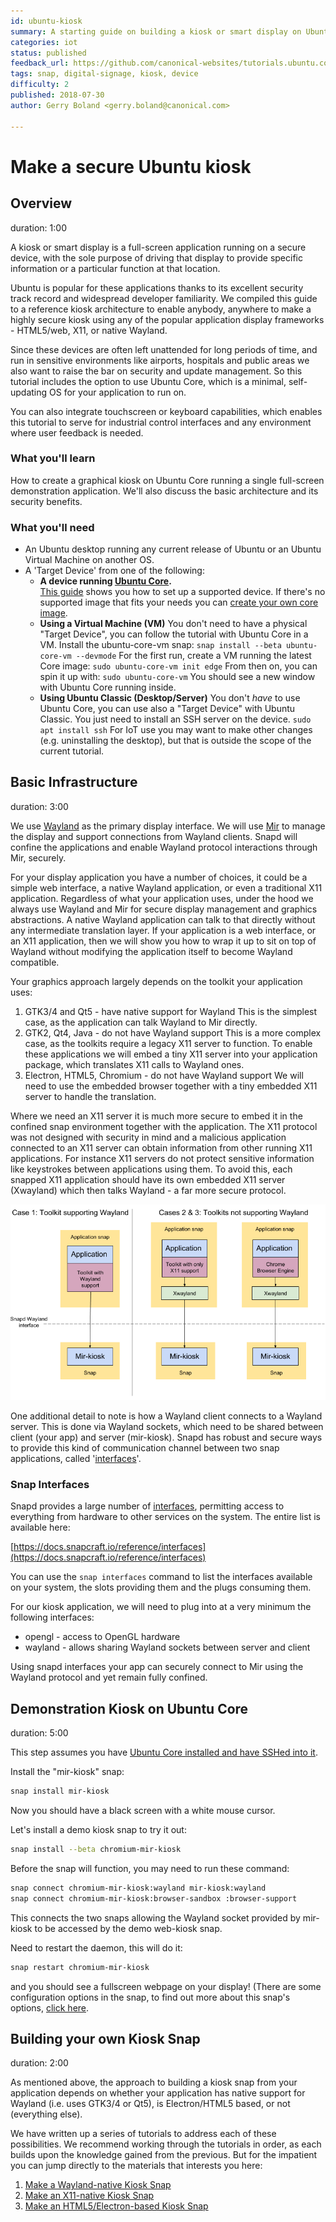 ```yaml
---
id: ubuntu-kiosk
summary: A starting guide on building a kiosk or smart display on Ubuntu Core.
categories: iot
status: published
feedback_url: https://github.com/canonical-websites/tutorials.ubuntu.com/issues
tags: snap, digital-signage, kiosk, device
difficulty: 2
published: 2018-07-30
author: Gerry Boland <gerry.boland@canonical.com>

---
```


# Make a secure Ubuntu kiosk

## Overview
duration: 1:00

A kiosk or smart display is a full-screen application running on a secure device, with the sole purpose of driving that display to provide specific information or a particular function at that location.

Ubuntu is popular for these applications thanks to its excellent security track record and widespread developer familiarity. We compiled this guide to a reference kiosk architecture to enable anybody, anywhere to make a highly secure kiosk using any of the popular application display frameworks - HTML5/web, X11, or native Wayland.

Since these devices are often left unattended for long periods of time, and run in sensitive environments like airports, hospitals and public areas we also want to raise the bar on security and update management. So this tutorial includes the option to use Ubuntu Core, which is a minimal, self-updating OS for your application to run on.

You can also integrate touchscreen or keyboard capabilities, which enables this tutorial to serve for industrial control interfaces and any environment where user feedback is needed.

### What you'll learn

How to create a graphical kiosk on Ubuntu Core running a single full-screen demonstration application. We'll also discuss the basic architecture and its security benefits.

### What you'll need

*   An Ubuntu desktop running any current release of Ubuntu or an Ubuntu Virtual Machine on another OS.
*   A 'Target Device' from one of the following:
    *   **A device running [Ubuntu Core](https://www.ubuntu.com/core).**<br />
[This guide](https://developer.ubuntu.com/core/get-started/installation-medias) shows you how to set up a supported device. If there's no supported image that fits your needs you can [create your own core image](https://tutorials.ubuntu.com/tutorial/create-your-own-core-image).
    *   **Using a Virtual Machine (VM)**
You don't need to have a physical "Target Device", you can follow the tutorial with Ubuntu Core in a VM. Install the ubuntu-core-vm snap:
`snap install --beta ubuntu-core-vm --devmode`
For the first run, create a VM running the latest Core image:
`sudo ubuntu-core-vm init edge`
From then on, you can spin it up with:
`sudo ubuntu-core-vm` 
You should see a new window with Ubuntu Core running inside.
    *   **Using Ubuntu Classic (Desktop/Server)**
You don't _have_ to use Ubuntu Core, you can use also a "Target Device" with Ubuntu Classic. You just need to install an SSH server on the device.
`sudo apt install ssh` 
For IoT use you may want to make other changes (e.g. uninstalling the desktop), but that is outside the scope of the current tutorial.

## Basic Infrastructure

duration: 3:00

We use [Wayland](https://wayland.freedesktop.org/) as the primary display interface. We will use [Mir](https://mir-server.io/) to manage the display and support connections from Wayland clients. Snapd will confine the applications and enable Wayland protocol interactions through Mir, securely.

For your display application you have a number of choices, it could be a simple web interface, a native Wayland application, or even a traditional X11 application. Regardless of what your application uses, under the hood we always use Wayland and Mir for secure display management and graphics abstractions. A native Wayland application can talk to that directly without any intermediate translation layer. If your application is a web interface, or an X11 application, then we will show you how to wrap it up to sit on top of Wayland without modifying the application itself to become Wayland compatible.

Your graphics approach largely depends on the toolkit your application uses:

1.  GTK3/4 and Qt5 - have native support for Wayland
This is the simplest case, as the application can talk Wayland to Mir directly.
2.  GTK2, Qt4, Java - do not have Wayland support
This is a more complex case, as the toolkits require a legacy X11 server to function. To enable these applications we will embed a tiny X11 server into your application package,  which translates X11 calls to Wayland ones.
3.  Electron, HTML5, Chromium - do not have Wayland support
We will need to use the embedded browser together with a tiny embedded X11 server to handle the translation.

Where we need an X11 server it is much more secure to embed it in the confined snap environment together with the application. The X11 protocol was not designed with security in mind and a malicious application connected to an X11 server can obtain information from other running X11 applications. For instance X11 servers do not protect sensitive information like keystrokes between applications using them.  To avoid this, each snapped X11 application should have its own embedded X11 server (Xwayland) which then talks Wayland - a far more secure protocol.

![graphical-snaps-with-mir](images/graphical-snaps-with-mir.png)

One additional detail to note is how a Wayland client connects to a Wayland server. This is done via Wayland sockets, which need to be shared between client (your app) and server (mir-kiosk). Snapd has robust and secure ways to provide this kind of communication channel between two snap applications, called '[interfaces](https://docs.snapcraft.io/core/interfaces)'. 

### Snap Interfaces

Snapd provides a large number of [interfaces](https://docs.snapcraft.io/core/interfaces), permitting access to everything from hardware to other services on the system. The entire list is available here:

[https://docs.snapcraft.io/reference/interfaces](https://docs.snapcraft.io/reference/interfaces)

You can use the `snap interfaces` command to list the interfaces available on your system, the slots providing them and the plugs consuming them.

For our kiosk application, we will need to plug into at a very minimum the following interfaces:

*   opengl - access to OpenGL hardware
*   wayland - allows sharing Wayland sockets between server and client

Using snapd interfaces your app can securely connect to Mir using the Wayland protocol and yet remain fully confined.


## Demonstration Kiosk on Ubuntu Core

duration: 5:00

This step assumes you have [Ubuntu Core installed and have SSHed into it](#what-youll-need).

Install the "mir-kiosk" snap:

```bash
snap install mir-kiosk
```

Now you should have a black screen with a white mouse cursor.

Let's install a demo kiosk snap to try it out:

```bash
snap install --beta chromium-mir-kiosk
```


Before the snap will function, you may need to run these command:

```bash
snap connect chromium-mir-kiosk:wayland mir-kiosk:wayland
snap connect chromium-mir-kiosk:browser-sandbox :browser-support
```


This connects the two snaps allowing the Wayland socket provided by mir-kiosk to be accessed by the demo web-kiosk snap.

Need to restart the daemon, this will do it:
```bash
snap restart chromium-mir-kiosk
```

and you should see a fullscreen webpage on your display! (There are some configuration options in the snap, to find out more about this snap's options, [click here](tutorial/ubuntu-web-kiosk).

## Building your own Kiosk Snap

duration: 2:00

As mentioned above, the approach to building a kiosk snap from your application depends on whether your application has native support for Wayland (i.e. uses GTK3/4 or Qt5), is Electron/HTML5 based, or not (everything else).

We have written up a series of tutorials to address each of these possibilities. We recommend working through the tutorials in order, as each builds upon the knowledge gained from the previous. But for the impatient you can jump directly to the materials that interests you here:

1.  [Make a Wayland-native Kiosk Snap](tutorial/graphical-snaps)
1.  [Make an X11-native Kiosk Snap](tutorial/graphical-snaps-xwayland)
1.  [Make an HTML5/Electron-based Kiosk Snap](tutorial/graphical-snaps-html5)